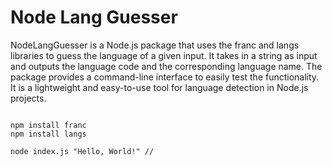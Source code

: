 # Node Lang Guesser

NodeLangGuesser is a Node.js package that uses the franc and langs libraries to guess the language of a given input. It takes in a string as input and outputs the language code and the corresponding language name. The package provides a command-line interface to easily test the functionality. It is a lightweight and easy-to-use tool for language detection in Node.js projects.

```

npm install franc
npm install langs

node index.js "Hello, World!" // 
```